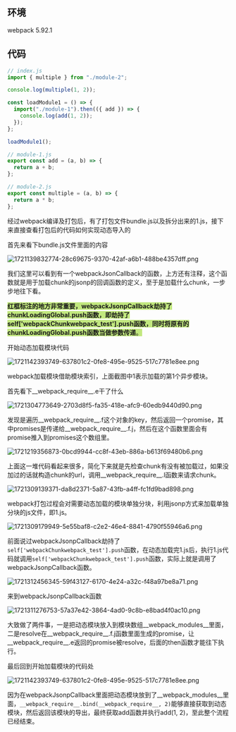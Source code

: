 ## 环境
webpack 5.92.1

## 代码
```javascript
// index.js
import { multiple } from "./module-2";

console.log(multiple(1, 2));

const loadModule1 = () => {
  import("./module-1").then(({ add }) => {
    console.log(add(1, 2));
  });
};

loadModule1();

// module-1.js
export const add = (a, b) => {
  return a + b;
};

// module-2.js
export const multiple = (a, b) => {
  return a * b;
};
```

经过webpack编译及打包后，有了打包文件bundle.js以及拆分出来的1.js，接下来直接查看打包后的代码如何实现动态导入的

首先来看下bundle.js文件里面的内容

![1721139832774-28c69675-9370-42af-a6b1-488be4357dff.png](http:8.149.242.20:9000/storage/uploads/202505/25/1721139832774-28c69675-9370-42af-a6b1-488be4357dff.png?lB1xlwRKms)

我们这里可以看到有一个webpackJsonCallback的函数，上方还有注释，这个函数就是用于加载chunk的jsonp的回调函数的定义，至于是加载什么chunk，一步步地往下看。

**<font style="background-color:#C1E77E;">红框标注的地方非常重要，webpackJsonpCallback劫持了chunkLoadingGlobal.push函数，即劫持了self['webpackChunkwebpack_test'].push函数，同时将原有的chunkLoadingGlobal.push函数当做参数传递</font>**<font style="background-color:#C1E77E;">。</font>



开始动态加载模块代码

![1721142393749-637801c2-0fe8-495e-9525-517c7781e8ee.png](http:8.149.242.20:9000/storage/uploads/202505/25/1721142393749-637801c2-0fe8-495e-9525-517c7781e8ee.png?jTz0nMQknS)

webpack加载模块借助模块索引，上面截图中1表示加载的第1个异步模块。

首先看下__webpack_require__.e干了什么

![1721304773649-2703d8f5-fa35-418e-afc9-60edb9440d90.png](http:8.149.242.20:9000/storage/uploads/202505/25/1721304773649-2703d8f5-fa35-418e-afc9-60edb9440d90.png?E1rx3cnLJ7)

发现是遍历__webpack_require__.f这个对象的key，然后返回一个promise，其中promises是传递给__webpack_require__.f.j，然后在这个函数里面会有promise推入到promises这个数组里。

![1721219356873-0bcd9944-cc8f-43eb-886a-b613f69480b6.png](http:8.149.242.20:9000/storage/uploads/202505/25/1721219356873-0bcd9944-cc8f-43eb-886a-b613f69480b6.png?x1wdBclRc9)

上面这一堆代码看起来很多，简化下来就是先检查chunk有没有被加载过，如果没加过的话就构造chunk的url，调用__webpack_require__.l函数来请求chunk。

![1721309139371-da8d2371-5a87-43fb-a4ff-fc1fd9bad898.png](http:8.149.242.20:9000/storage/uploads/202505/25/1721309139371-da8d2371-5a87-43fb-a4ff-fc1fd9bad898.png?GhUK2tUt8k)

webpack打包过程会对需要动态加载的模块单独分块，利用jsonp方式来加载单独分块的js文件，即1.js。

![1721309179949-5e55baf8-c2e2-46e4-8841-4790f55946a6.png](http:8.149.242.20:9000/storage/uploads/202505/25/1721309179949-5e55baf8-c2e2-46e4-8841-4790f55946a6.png?tzuurJra1j)

前面说过webpackJsonpCallback劫持了`self['webpackChunkwebpack_test'].push`函数，在动态加载完1.js后，执行1.js代码就调用`self['webpackChunkwebpack_test'].push`函数，实际上就是调用了webpackJsonpCallback函数。

![1721312456345-59f43127-6170-4e24-a32c-f48a97be8a71.png](http:8.149.242.20:9000/storage/uploads/202505/25/1721312456345-59f43127-6170-4e24-a32c-f48a97be8a71.png?PKI4iNBplA)

来到webpackJsonpCallback函数

![1721311276753-57a37e42-3864-4ad0-9c8b-e8bad4f0ac10.png](http:8.149.242.20:9000/storage/uploads/202505/25/1721311276753-57a37e42-3864-4ad0-9c8b-e8bad4f0ac10.png?WObtXVJ3dX)

大致做了两件事，一是把动态模块放入到模块数组__webpack_modules__里面，二是resolve在__webpack_require__.f.j函数里面生成的promise，让__webpack_require__.e返回的promise被resolve，后面的then函数才能往下执行。

最后回到开始加载模块的代码处

![1721142393749-637801c2-0fe8-495e-9525-517c7781e8ee.png](http:8.149.242.20:9000/storage/uploads/202505/25/1721142393749-637801c2-0fe8-495e-9525-517c7781e8ee.png?jTz0nMQknS)

因为在webpackJsonpCallback里面把动态模块放到了__webpack_modules__里面，`__webpack_require__.bind(__webpack_require__, 2)`能够直接获取到动态模块，然后返回该模块的导出，最终获取add函数并执行add(1, 2)，至此整个流程已经结束。

